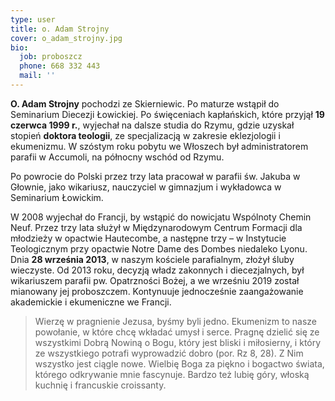 ```yaml
---
type: user
title: o. Adam Strojny
cover: o_adam_strojny.jpg
bio:
  job: proboszcz
  phone: 668 332 443
  mail: ''
---
```


**O. Adam Strojny** pochodzi ze Skierniewic. Po maturze wstąpił do Seminarium Diecezji Łowickiej. Po święceniach kapłańskich, które przyjął **19 czerwca 1999 r.**, wyjechał na dalsze studia do Rzymu, gdzie uzyskał stopień **doktora teologii**, ze specjalizacją w zakresie eklezjologii i ekumenizmu. W szóstym roku pobytu we Włoszech był administratorem parafii w Accumoli, na północny wschód od Rzymu.

Po powrocie do Polski przez trzy lata pracował w parafii św. Jakuba w Głownie, jako wikariusz, nauczyciel w gimnazjum i wykładowca w Seminarium Łowickim.

W 2008 wyjechał do Francji, by wstąpić do nowicjatu Wspólnoty Chemin Neuf. Przez trzy lata służył w Międzynarodowym Centrum Formacji dla młodzieży w opactwie Hautecombe, a następne trzy – w Instytucie Teologicznym przy opactwie Notre Dame des Dombes niedaleko Lyonu. Dnia **28 września 2013**, w naszym kościele parafialnym, złożył śluby wieczyste. Od 2013 roku, decyzją władz zakonnych i diecezjalnych, był wikariuszem parafii pw. Opatrzności Bożej, a we wrześniu 2019 został mianowany jej proboszczem. Kontynuuje jednocześnie zaangażowanie akademickie i ekumeniczne we Francji.

> Wierzę w pragnienie Jezusa, byśmy byli jedno. Ekumenizm to nasze powołanie, w które chcę wkładać umysł i serce. Pragnę dzielić się ze wszystkimi Dobrą Nowiną o Bogu, który jest bliski i miłosierny, i który ze wszystkiego potrafi wyprowadzić dobro (por. Rz 8, 28). Z Nim wszystko jest ciągle nowe. Wielbię Boga za piękno i bogactwo świata, którego odkrywanie mnie fascynuje. Bardzo też lubię góry, włoską kuchnię i francuskie croissanty.
